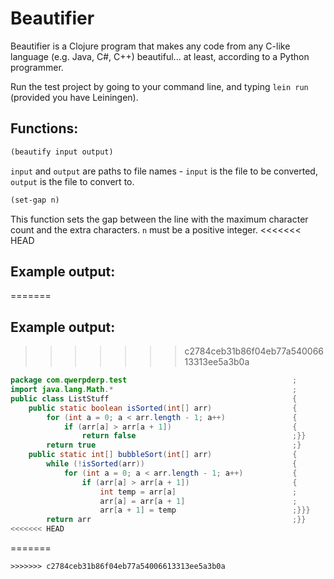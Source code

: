 # Beautifier

Beautifier is a Clojure program that makes any code from any C-like language (e.g. Java, C#, C++) beautiful... at least, according to a Python programmer.

Run the test project by going to your command line, and typing `lein run` (provided you have Leiningen).

## Functions:

```clojure
(beautify input output)
```

`input` and `output` are paths to file names - `input` is the file to be converted, `output` is the file to convert to.

```clojure
(set-gap n)
```

This function sets the gap between the line with the maximum character count and the extra characters. `n` must be a positive integer.
<<<<<<< HEAD

## Example output:

=======

## Example output:

>>>>>>> c2784ceb31b86f04eb77a54006613313ee5a3b0a
```java
package com.qwerpderp.test                                     ;
import java.lang.Math.*                                        ;
public class ListStuff                                         {
    public static boolean isSorted(int[] arr)                  {
        for (int a = 0; a < arr.length - 1; a++)               {
            if (arr[a] > arr[a + 1])                           {
                return false                                   ;}}
        return true                                            ;}
    public static int[] bubbleSort(int[] arr)                  {
        while (!isSorted(arr))                                 {
            for (int a = 0; a < arr.length - 1; a++)           {
                if (arr[a] > arr[a + 1])                       {
                    int temp = arr[a]                          ;
                    arr[a] = arr[a + 1]                        ;
                    arr[a + 1] = temp                          ;}}}
        return arr                                             ;}}
<<<<<<< HEAD
```
=======
```
>>>>>>> c2784ceb31b86f04eb77a54006613313ee5a3b0a
